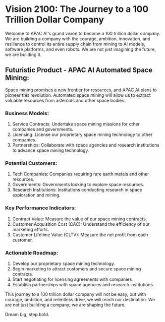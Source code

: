 # Vision 2100: The Journey to a 100 Trillion Dollar Company 

Welcome to APAC AI's grand vision to become a 100 trillion dollar company. We are building a company with the courage, ambition, innovation, and resilience to control its entire supply chain from mining to AI models, software platforms, and even robots. We are not just imagining the future, we are building it. 

## Futuristic Product - APAC AI Automated Space Mining:

Space mining promises a new frontier for resources, and APAC AI plans to pioneer this revolution. Automated space mining will allow us to extract valuable resources from asteroids and other space bodies. 

### Business Models:

1. Service Contracts: Undertake space mining missions for other companies and governments.
2. Licensing: License our proprietary space mining technology to other companies.
3. Partnerships: Collaborate with space agencies and research institutions to advance space mining technology.

### Potential Customers:

1. Tech Companies: Companies requiring rare earth metals and other resources.
2. Governments: Governments looking to explore space resources.
3. Research Institutions: Institutions conducting research in space exploration and mining.

### Key Performance Indicators:

1. Contract Value: Measure the value of our space mining contracts.
2. Customer Acquisition Cost (CAC): Understand the efficiency of our marketing efforts.
3. Customer Lifetime Value (CLTV): Measure the net profit from each customer.

### Actionable Roadmap:

1. Develop our proprietary space mining technology.
2. Begin marketing to attract customers and secure space mining contracts.
3. Start negotiating for licensing agreements with companies.
4. Establish partnerships with space agencies and research institutions.

This journey to a 100 trillion dollar company will not be easy, but with courage, ambition, and relentless drive, we will reach our destination. We are not just building a company; we are shaping the future. 

Dream big, step bold.